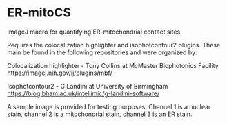 # ER-mitoCS
ImageJ macro for quantifying ER-mitochondrial contact sites

Requires the colocalization highlighter and isophotcontour2 plugins.
These main be found in the following repositories and were organized by:

Colocalization highlighter - Tony Collins at McMaster Biophotonics Facility
https://imagej.nih.gov/ij/plugins/mbf/

Isophotcontour2 - G Landini at University of Birmingham
https://blog.bham.ac.uk/intellimic/g-landini-software/

A sample image is provided for testing purposes. Channel 1 is a nuclear stain, channel 2 is a mitochondrial stain, channel 3 is an ER stain. 
